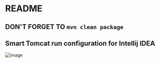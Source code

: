 # README

## DON'T FORGET TO `mvn clean package`

## Smart Tomcat run configuration for Intellij IDEA

![image](https://github.com/user-attachments/assets/89d059e4-1eed-498a-ac94-e0957dc18311)
